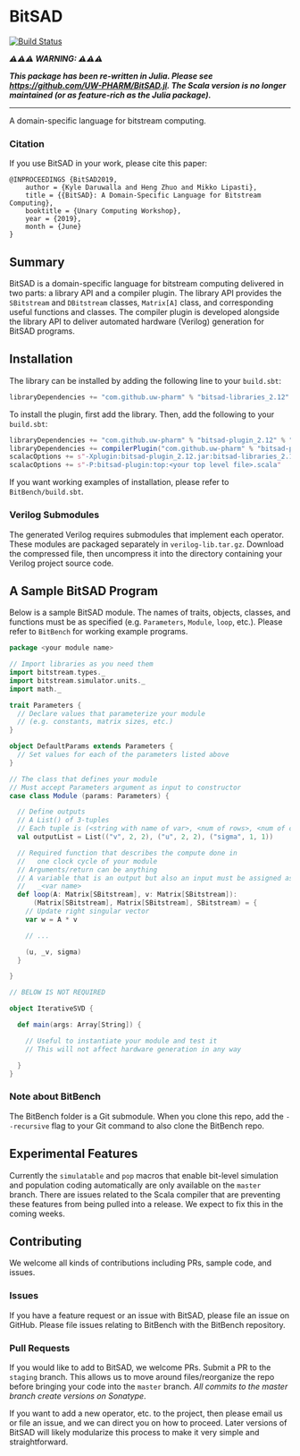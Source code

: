 # BitSAD
[![Build Status](https://travis-ci.com/UW-PHARM/BitSAD.svg?branch=master)](https://travis-ci.com/UW-PHARM/BitSAD)

_**⚠️⚠️⚠️ WARNING: ⚠️⚠️⚠️**_

_**This package has been re-written in Julia. Please see https://github.com/UW-PHARM/BitSAD.jl.
The Scala version is no longer maintained (or as feature-rich as the Julia package).**_

----

A domain-specific language for bitstream computing.

### Citation

If you use BitSAD in your work, please cite this paper:
```
@INPROCEEDINGS {BitSAD2019,
	author = {Kyle Daruwalla and Heng Zhuo and Mikko Lipasti},
	title = {{BitSAD}: A Domain-Specific Language for Bitstream Computing},
	booktitle = {Unary Computing Workshop},
	year = {2019},
	month = {June}
}
```

## Summary

BitSAD is a domain-specific language for bitstream computing delivered in two parts: a library API and a compiler plugin. The library API provides the `SBitstream` and `DBitstream` classes, `Matrix[A]` class, and corresponding useful functions and classes. The compiler plugin is developed alongside the library API to deliver automated hardware (Verilog) generation for BitSAD programs.

## Installation

The library can be installed by adding the following line to your `build.sbt`:
```scala
libraryDependencies += "com.github.uw-pharm" % "bitsad-libraries_2.12" % "0.5.2",
```

To install the plugin, first add the library. Then, add the following to your `build.sbt`:
```scala
libraryDependencies += "com.github.uw-pharm" % "bitsad-plugin_2.12" % "v0.5.2",
libraryDependencies += compilerPlugin("com.github.uw-pharm" % "bitsad-plugin_2.12" % "v0.5.2"),
scalacOptions += s"-Xplugin:bitsad-plugin_2.12.jar:bitsad-libraries_2.12.jar",
scalacOptions += s"-P:bitsad-plugin:top:<your top level file>.scala"
```

If you want working examples of installation, please refer to `BitBench/build.sbt`.

### Verilog Submodules

The generated Verilog requires submodules that implement each operator. These modules are packaged separately in `verilog-lib.tar.gz`. Download the compressed file, then uncompress it into the directory containing your Verilog project source code.

## A Sample BitSAD Program

Below is a sample BitSAD module. The names of traits, objects, classes, and functions must be as specified (e.g. `Parameters`, `Module`, `loop`, etc.). Please refer to `BitBench` for working example programs.

```scala
package <your module name>

// Import libraries as you need them
import bitstream.types._
import bitstream.simulator.units._
import math._

trait Parameters {
  // Declare values that parameterize your module
  // (e.g. constants, matrix sizes, etc.)
}

object DefaultParams extends Parameters {
  // Set values for each of the parameters listed above
}

// The class that defines your module
// Must accept Parameters argument as input to constructor
case class Module (params: Parameters) {

  // Define outputs
  // A List() of 3-tuples
  // Each tuple is (<string with name of var>, <num of rows>, <num of cols>)
  val outputList = List(("v", 2, 2), ("u", 2, 2), ("sigma", 1, 1))

  // Required function that describes the compute done in
  //   one clock cycle of your module
  // Arguments/return can be anything
  // A variable that is an output but also an input must be assigned as
  //   _<var name>
  def loop(A: Matrix[SBitstream], v: Matrix[SBitstream]):
      (Matrix[SBitstream], Matrix[SBitstream], SBitstream) = {
    // Update right singular vector
    var w = A * v

    // ...

    (u, _v, sigma)
  }

}

// BELOW IS NOT REQUIRED

object IterativeSVD {

  def main(args: Array[String]) {

    // Useful to instantiate your module and test it
    // This will not affect hardware generation in any way

  }
}
```

### Note about BitBench

The BitBench folder is a Git submodule. When you clone this repo, add the `--recursive` flag to your Git command to also clone the BitBench repo.

## Experimental Features
Currently the `simulatable` and `pop` macros that enable bit-level simulation and population coding automatically are only available on the `master` branch. There are issues related to the Scala compiler that are preventing these features from being pulled into a release. We expect to fix this in the coming weeks.

## Contributing

We welcome all kinds of contributions including PRs, sample code, and issues.

### Issues

If you have a feature request or an issue with BitSAD, please file an issue on GitHub. Please file issues relating to BitBench with the BitBench repository.

### Pull Requests

If you would like to add to BitSAD, we welcome PRs. Submit a PR to the `staging` branch. This allows us to move around files/reorganize the repo before bringing your code into the `master` branch. *All commits to the master branch create versions on Sonatype*.

If you want to add a new operator, etc. to the project, then please email us or file an issue, and we can direct you on how to proceed. Later versions of BitSAD will likely modularize this process to make it very simple and straightforward.
